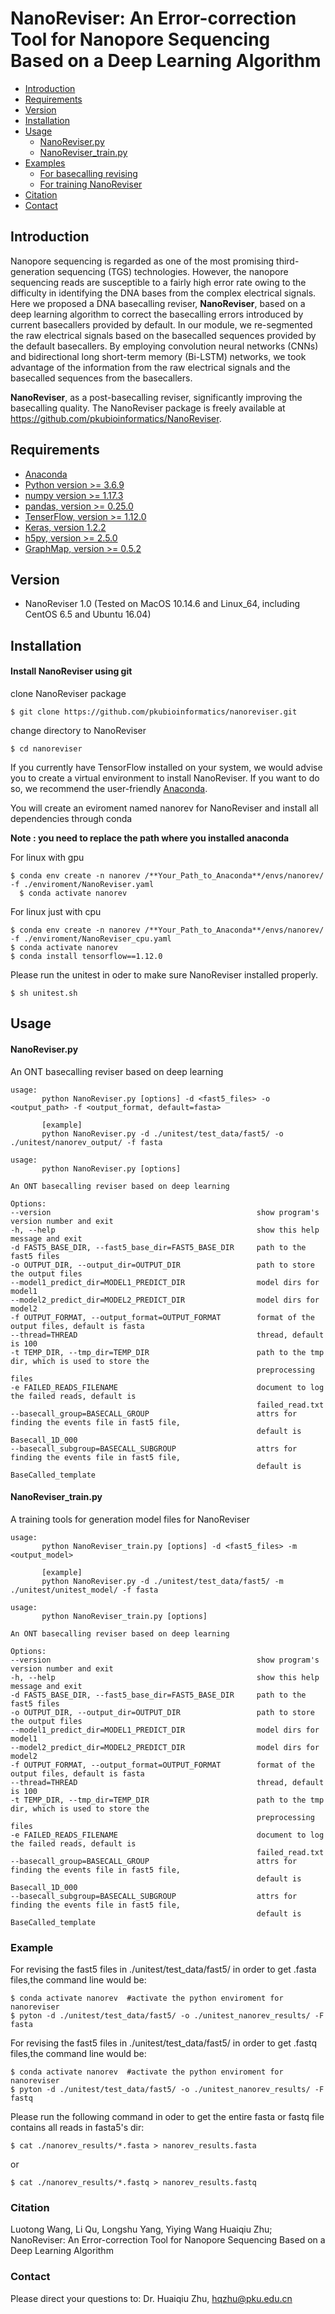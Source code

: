 
# NanoReviser: An Error-correction Tool for Nanopore Sequencing Based on a Deep Learning Algorithm

* [Introduction](#introduction)
* [Requirements](#requirements)
* [Version](#version)
* [Installation](#installation)
* [Usage](#usage)
    * [NanoReviser.py](#NanoReviser.py)
    * [NanoReviser_train.py](#NanoReviser_train.py)
* [Examples](#examples)
    * [For basecalling revising](#for-basecalling-revising)
    * [For training NanoReviser](#for-training-nanoreviser)
* [Citation](#citation)
* [Contact](#contact)

## Introduction

Nanopore sequencing is regarded as one of the most promising third-generation sequencing (TGS) technologies. However, the nanopore sequencing reads are susceptible to a fairly high error rate owing to the difficulty in identifying the DNA bases from the complex electrical signals. Here we proposed a DNA basecalling reviser, **NanoReviser**, based on a deep learning algorithm to correct the basecalling errors introduced by current basecallers provided by default. In our module, we re-segmented the raw electrical signals based on the basecalled sequences provided by the default basecallers. By employing convolution neural networks (CNNs) and bidirectional long short-term memory (Bi-LSTM) networks, we took advantage of the information from the raw electrical signals and the basecalled sequences from the basecallers. 

**NanoReviser**, as a post-basecalling reviser, significantly improving the basecalling quality. The NanoReviser package is freely available at https://github.com/pkubioinformatics/NanoReviser.


## Requirements

+ [Anaconda](https://www.anaconda.com/)
+ [Python version >= 3.6.9](https://www.python.org/)
+ [numpy version >= 1.17.3](http://www.numpy.org/)
+ [pandas, version >= 0.25.0](http://pandas.pydata.org/)
+ [TenserFlow, version >= 1.12.0](https://www.tensorflow.org/)
+ [Keras, version 1.2.2](https://https://github.com/keras-team/keras/)
+ [h5py, version >= 2.5.0](http://www.h5py.org/)
+ [GraphMap, version >= 0.5.2](https://github.com/isovic/graphmap/)

## Version

+ NanoReviser 1.0 (Tested on MacOS 10.14.6 and Linux_64, including CentOS 6.5 and Ubuntu 16.04)


## Installation


#### Install NanoReviser using git

clone NanoReviser package

    $ git clone https://github.com/pkubioinformatics/nanoreviser.git
    
change directory to NanoReviser

    $ cd nanoreviser

If you currently have TensorFlow installed on your system, we would advise you to create a virtual environment to install NanoReviser. If you want to do so, we recommend the user-friendly [Anaconda](https://www.anaconda.com/).

You will create an eviroment named nanorev for NanoReviser and install all dependencies through conda

**Note : you need to replace the path where you installed anaconda**


For linux with gpu 
    
    $ conda env create -n nanorev /**Your_Path_to_Anaconda**/envs/nanorev/ -f ./enviroment/NanoReviser.yaml 
	  $ conda activate nanorev
 

For linux just with cpu
	
	$ conda env create -n nanorev /**Your_Path_to_Anaconda**/envs/nanorev/ -f ./enviroment/NanoReviser_cpu.yaml 
	$ conda activate nanorev
	$ conda install tensorflow==1.12.0



Please run the unitest in oder to make sure NanoReviser installed properly.

    $ sh unitest.sh
    


## Usage


#### NanoReviser.py

An ONT basecalling reviser based on deep learning

    usage:
           python NanoReviser.py [options] -d <fast5_files> -o <output_path> -f <output_format, default=fasta>

           [example]
           python NanoReviser.py -d ./unitest/test_data/fast5/ -o ./unitest/nanorev_output/ -f fasta

	usage: 
           python NanoReviser.py [options]

	An ONT basecalling reviser based on deep learning

	Options:
    --version                                              show program's version number and exit
    -h, --help                                             show this help message and exit
    -d FAST5_BASE_DIR, --fast5_base_dir=FAST5_BASE_DIR     path to the fast5 files
    -o OUTPUT_DIR, --output_dir=OUTPUT_DIR                 path to store the output files
    --model1_predict_dir=MODEL1_PREDICT_DIR                model dirs for model1
    --model2_predict_dir=MODEL2_PREDICT_DIR                model dirs for model2
    -f OUTPUT_FORMAT, --output_format=OUTPUT_FORMAT        format of the output files, default is fasta
    --thread=THREAD                                        thread, default is 100
    -t TEMP_DIR, --tmp_dir=TEMP_DIR                        path to the tmp dir, which is used to store the 
                                                           preprocessing files
    -e FAILED_READS_FILENAME                               document to log the failed reads, default is
                                                           failed_read.txt
    --basecall_group=BASECALL_GROUP                        attrs for finding the events file in fast5 file, 
                                                           default is Basecall_1D_000
    --basecall_subgroup=BASECALL_SUBGROUP                  attrs for finding the events file in fast5 file,
                                                           default is BaseCalled_template
    


#### NanoReviser_train.py

A training tools for generation model files for NanoReviser

    usage:
           python NanoReviser_train.py [options] -d <fast5_files> -m <output_model>

           [example]
           python NanoReviser.py -d ./unitest/test_data/fast5/ -m ./unitest/unitest_model/ -f fasta

	usage: 
           python NanoReviser_train.py [options]

	An ONT basecalling reviser based on deep learning

	Options:
    --version                                              show program's version number and exit
    -h, --help                                             show this help message and exit
    -d FAST5_BASE_DIR, --fast5_base_dir=FAST5_BASE_DIR     path to the fast5 files
    -o OUTPUT_DIR, --output_dir=OUTPUT_DIR                 path to store the output files
    --model1_predict_dir=MODEL1_PREDICT_DIR                model dirs for model1
    --model2_predict_dir=MODEL2_PREDICT_DIR                model dirs for model2
    -f OUTPUT_FORMAT, --output_format=OUTPUT_FORMAT        format of the output files, default is fasta
    --thread=THREAD                                        thread, default is 100
    -t TEMP_DIR, --tmp_dir=TEMP_DIR                        path to the tmp dir, which is used to store the 
                                                           preprocessing files
    -e FAILED_READS_FILENAME                               document to log the failed reads, default is
                                                           failed_read.txt
    --basecall_group=BASECALL_GROUP                        attrs for finding the events file in fast5 file, 
                                                           default is Basecall_1D_000
    --basecall_subgroup=BASECALL_SUBGROUP                  attrs for finding the events file in fast5 file,
                                                           default is BaseCalled_template

### Example

For revising the fast5 files in ./unitest/test_data/fast5/ in order to get .fasta files,the command line would be:

    $ conda activate nanorev  #activate the python enviroment for nanoreviser
    $ pyton -d ./unitest/test_data/fast5/ -o ./unitest_nanorev_results/ -F fasta

For revising the fast5 files in ./unitest/test_data/fast5/ in order to get .fastq files,the command line would be:

    $ conda activate nanorev  #activate the python enviroment for nanoreviser
    $ pyton -d ./unitest/test_data/fast5/ -o ./unitest_nanorev_results/ -F fastq

Please run the following command in oder to get the entire fasta or fastq file contains all reads in fasta5's dir:

    $ cat ./nanorev_results/*.fasta > nanorev_results.fasta 
or
    
    $ cat ./nanorev_results/*.fastq > nanorev_results.fastq


### Citation

Luotong Wang, Li Qu, Longshu Yang, Yiying Wang Huaiqiu Zhu; NanoReviser: An Error-correction Tool for Nanopore Sequencing Based on a Deep Learning Algorithm


### Contact

Please direct your questions to: Dr. Huaiqiu Zhu, [hqzhu@pku.edu.cn](hqzhu@pku.edu.cn)



